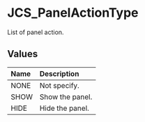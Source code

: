 # JCS_PanelActionType

List of panel action.

## Values

| Name | Description     |
|:-----|:----------------|
| NONE | Not specify.    |
| SHOW | Show the panel. |
| HIDE | Hide the panel. |
